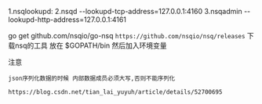 1.nsqlookupd:
2.nsqd --lookupd-tcp-address=127.0.0.1:4160 
3.nsqadmin --lookupd-http-address=127.0.0.1:4161

go get github.com/nsqio/go-nsq
`https://github.com/nsqio/nsq/releases` 下载nsq的工具
放在 $GOPATH/bin 然后加入环境变量

注意
```cassandraql
json序列化数据的时候 内部数据成员必须大写,否则不能序列化
```
```cassandraql
https://blog.csdn.net/tian_lai_yuyuh/article/details/52700695
```
